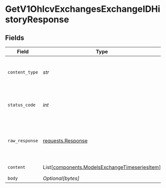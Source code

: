 # GetV1OhlcvExchangesExchangeIDHistoryResponse


## Fields

| Field                                                    | Type                                                                                                     | Required                                                                                                 | Description                                                                                              |
|----------------------------------------------------------| -------------------------------------------------------------------------------------------------------- | -------------------------------------------------------------------------------------------------------- | -------------------------------------------------------------------------------------------------------- |
| `content_type`                                           | *str*                                                                                                    | :heavy_check_mark:                                                                                       | HTTP response content type for this operation                                                            |
| `status_code`                                            | *int*                                                                                                    | :heavy_check_mark:                                                                                       | HTTP response status code for this operation                                                             |
| `raw_response`                                           | [requests.Response](https://requests.readthedocs.io/en/latest/api/#requests.Response)                    | :heavy_check_mark:                                                                                       | Raw HTTP response; suitable for custom response parsing                                                  |
| `content`                                                | List[[components.ModelsExchangeTimeseriesItem](../../models/components/modelsexchangetimeseriesitem.md)] | :heavy_minus_sign:                                                                                       | successful operation                                                                                     |
| `body`                                                   | *Optional[bytes]*                                                                                        | :heavy_minus_sign:                                                                                       | N/A                                                                                                      |